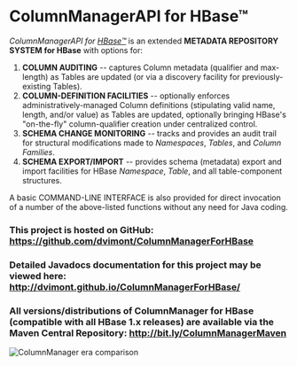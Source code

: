 # ColumnManagerAPI for HBase™
*ColumnManagerAPI for <a href="http://hbase.apache.org/" target="_blank">HBase™</a>* is an extended **METADATA REPOSITORY SYSTEM for HBase** with options for:

1. **COLUMN AUDITING** -- captures Column metadata (qualifier and max-length) as Tables are updated (or via a discovery facility for previously-existing Tables).
2. **COLUMN-DEFINITION FACILITIES** -- optionally enforces administratively-managed Column definitions (stipulating valid name, length, and/or value) as Tables are updated, optionally bringing HBase's "on-the-fly" column-qualifier creation under centralized control.
3. **SCHEMA CHANGE MONITORING** -- tracks and provides an audit trail for structural modifications made to *Namespaces*, *Tables*, and *Column Families*.
4. **SCHEMA EXPORT/IMPORT** -- provides schema (metadata) export and import facilities for HBase *Namespace*, *Table*, and all table-component structures.

A basic COMMAND-LINE INTERFACE is also provided for direct invocation of a number of the above-listed functions without any need for Java coding.

### This project is hosted on GitHub: https://github.com/dvimont/ColumnManagerForHBase

### Detailed Javadocs documentation for this project may be viewed here: http://dvimont.github.io/ColumnManagerForHBase/

### All versions/distributions of ColumnManager for HBase (compatible with all HBase 1.x releases) are available via the Maven Central Repository: http://bit.ly/ColumnManagerMaven

![ColumnManager era comparison](http://dvimont.github.io/ColumnManagerForHBase/org/commonvox/hbase_column_manager/doc-files/ColumnManager_era_comparison.jpg "This Era is Reminiscent of Another")